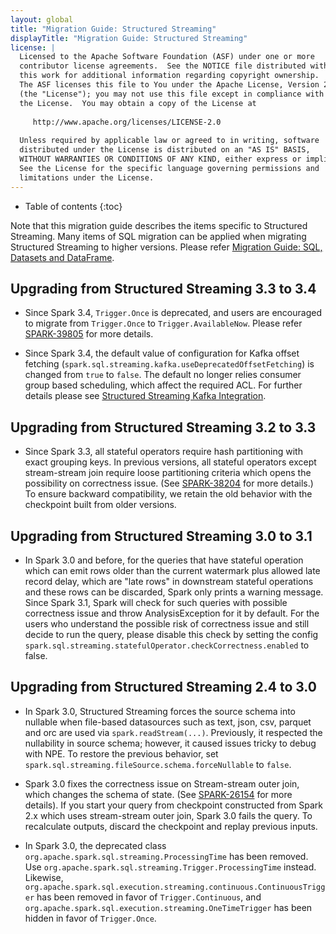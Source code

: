 ```yaml
---
layout: global
title: "Migration Guide: Structured Streaming"
displayTitle: "Migration Guide: Structured Streaming"
license: |
  Licensed to the Apache Software Foundation (ASF) under one or more
  contributor license agreements.  See the NOTICE file distributed with
  this work for additional information regarding copyright ownership.
  The ASF licenses this file to You under the Apache License, Version 2.0
  (the "License"); you may not use this file except in compliance with
  the License.  You may obtain a copy of the License at
 
     http://www.apache.org/licenses/LICENSE-2.0
 
  Unless required by applicable law or agreed to in writing, software
  distributed under the License is distributed on an "AS IS" BASIS,
  WITHOUT WARRANTIES OR CONDITIONS OF ANY KIND, either express or implied.
  See the License for the specific language governing permissions and
  limitations under the License.
---
```


* Table of contents
{:toc}

Note that this migration guide describes the items specific to Structured Streaming.
Many items of SQL migration can be applied when migrating Structured Streaming to higher versions.
Please refer [Migration Guide: SQL, Datasets and DataFrame](sql-migration-guide.html).

## Upgrading from Structured Streaming 3.3 to 3.4

- Since Spark 3.4, `Trigger.Once` is deprecated, and users are encouraged to migrate from `Trigger.Once` to `Trigger.AvailableNow`. Please refer [SPARK-39805](https://issues.apache.org/jira/browse/SPARK-39805) for more details.

- Since Spark 3.4, the default value of configuration for Kafka offset fetching (`spark.sql.streaming.kafka.useDeprecatedOffsetFetching`) is changed from `true` to `false`. The default no longer relies consumer group based scheduling, which affect the required ACL. For further details please see [Structured Streaming Kafka Integration](structured-streaming-kafka-integration.html#offset-fetching).

## Upgrading from Structured Streaming 3.2 to 3.3

- Since Spark 3.3, all stateful operators require hash partitioning with exact grouping keys. In previous versions, all stateful operators except stream-stream join require loose partitioning criteria which opens the possibility on correctness issue. (See [SPARK-38204](https://issues.apache.org/jira/browse/SPARK-38204) for more details.) To ensure backward compatibility, we retain the old behavior with the checkpoint built from older versions.

## Upgrading from Structured Streaming 3.0 to 3.1

- In Spark 3.0 and before, for the queries that have stateful operation which can emit rows older than the current watermark plus allowed late record delay, which are "late rows" in downstream stateful operations and these rows can be discarded, Spark only prints a warning message. Since Spark 3.1, Spark will check for such queries with possible correctness issue and throw AnalysisException for it by default. For the users who understand the possible risk of correctness issue and still decide to run the query, please disable this check by setting the config `spark.sql.streaming.statefulOperator.checkCorrectness.enabled` to false.

## Upgrading from Structured Streaming 2.4 to 3.0

- In Spark 3.0, Structured Streaming forces the source schema into nullable when file-based datasources such as text, json, csv, parquet and orc are used via `spark.readStream(...)`. Previously, it respected the nullability in source schema; however, it caused issues tricky to debug with NPE. To restore the previous behavior, set `spark.sql.streaming.fileSource.schema.forceNullable` to `false`.

- Spark 3.0 fixes the correctness issue on Stream-stream outer join, which changes the schema of state. (See [SPARK-26154](https://issues.apache.org/jira/browse/SPARK-26154) for more details). If you start your query from checkpoint constructed from Spark 2.x which uses stream-stream outer join, Spark 3.0 fails the query. To recalculate outputs, discard the checkpoint and replay previous inputs.

- In Spark 3.0, the deprecated class `org.apache.spark.sql.streaming.ProcessingTime` has been removed. Use `org.apache.spark.sql.streaming.Trigger.ProcessingTime` instead. Likewise, `org.apache.spark.sql.execution.streaming.continuous.ContinuousTrigger` has been removed in favor of `Trigger.Continuous`, and `org.apache.spark.sql.execution.streaming.OneTimeTrigger` has been hidden in favor of `Trigger.Once`.
